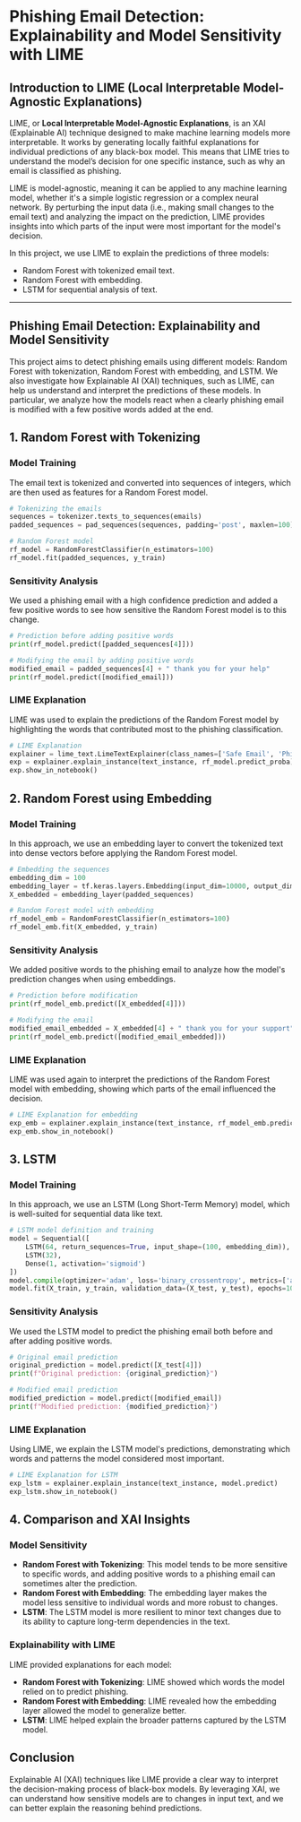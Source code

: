
# Phishing Email Detection: Explainability and Model Sensitivity with LIME

## Introduction to LIME (Local Interpretable Model-Agnostic Explanations)

LIME, or **Local Interpretable Model-Agnostic Explanations**, is an XAI (Explainable AI) technique designed to make machine learning models more interpretable. It works by generating locally faithful explanations for individual predictions of any black-box model. This means that LIME tries to understand the model’s decision for one specific instance, such as why an email is classified as phishing.

LIME is model-agnostic, meaning it can be applied to any machine learning model, whether it's a simple logistic regression or a complex neural network. By perturbing the input data (i.e., making small changes to the email text) and analyzing the impact on the prediction, LIME provides insights into which parts of the input were most important for the model's decision.

In this project, we use LIME to explain the predictions of three models:
- Random Forest with tokenized email text.
- Random Forest with embedding.
- LSTM for sequential analysis of text.

---

## Phishing Email Detection: Explainability and Model Sensitivity

This project aims to detect phishing emails using different models: Random Forest with tokenization, Random Forest with embedding, and LSTM. We also investigate how Explainable AI (XAI) techniques, such as LIME, can help us understand and interpret the predictions of these models. In particular, we analyze how the models react when a clearly phishing email is modified with a few positive words added at the end.

## 1. Random Forest with Tokenizing

### Model Training
The email text is tokenized and converted into sequences of integers, which are then used as features for a Random Forest model.

```python
# Tokenizing the emails
sequences = tokenizer.texts_to_sequences(emails)
padded_sequences = pad_sequences(sequences, padding='post', maxlen=100)

# Random Forest model
rf_model = RandomForestClassifier(n_estimators=100)
rf_model.fit(padded_sequences, y_train)
```

### Sensitivity Analysis
We used a phishing email with a high confidence prediction and added a few positive words to see how sensitive the Random Forest model is to this change.

```python
# Prediction before adding positive words
print(rf_model.predict([padded_sequences[4]]))

# Modifying the email by adding positive words
modified_email = padded_sequences[4] + " thank you for your help"
print(rf_model.predict([modified_email]))
```

### LIME Explanation
LIME was used to explain the predictions of the Random Forest model by highlighting the words that contributed most to the phishing classification.

```python
# LIME Explanation
explainer = lime_text.LimeTextExplainer(class_names=['Safe Email', 'Phishing Email'])
exp = explainer.explain_instance(text_instance, rf_model.predict_proba)
exp.show_in_notebook()
```

## 2. Random Forest using Embedding

### Model Training
In this approach, we use an embedding layer to convert the tokenized text into dense vectors before applying the Random Forest model.

```python
# Embedding the sequences
embedding_dim = 100
embedding_layer = tf.keras.layers.Embedding(input_dim=10000, output_dim=embedding_dim, input_length=100)
X_embedded = embedding_layer(padded_sequences)

# Random Forest model with embedding
rf_model_emb = RandomForestClassifier(n_estimators=100)
rf_model_emb.fit(X_embedded, y_train)
```

### Sensitivity Analysis
We added positive words to the phishing email to analyze how the model's prediction changes when using embeddings.

```python
# Prediction before modification
print(rf_model_emb.predict([X_embedded[4]]))

# Modifying the email
modified_email_embedded = X_embedded[4] + " thank you for your support"
print(rf_model_emb.predict([modified_email_embedded]))
```

### LIME Explanation
LIME was used again to interpret the predictions of the Random Forest model with embedding, showing which parts of the email influenced the decision.

```python
# LIME Explanation for embedding
exp_emb = explainer.explain_instance(text_instance, rf_model_emb.predict_proba)
exp_emb.show_in_notebook()
```

## 3. LSTM

### Model Training
In this approach, we use an LSTM (Long Short-Term Memory) model, which is well-suited for sequential data like text.

```python
# LSTM model definition and training
model = Sequential([
    LSTM(64, return_sequences=True, input_shape=(100, embedding_dim)),
    LSTM(32),
    Dense(1, activation='sigmoid')
])
model.compile(optimizer='adam', loss='binary_crossentropy', metrics=['accuracy'])
model.fit(X_train, y_train, validation_data=(X_test, y_test), epochs=10)
```

### Sensitivity Analysis
We used the LSTM model to predict the phishing email both before and after adding positive words.

```python
# Original email prediction
original_prediction = model.predict([X_test[4]])
print(f"Original prediction: {original_prediction}")

# Modified email prediction
modified_prediction = model.predict([modified_email])
print(f"Modified prediction: {modified_prediction}")
```

### LIME Explanation
Using LIME, we explain the LSTM model's predictions, demonstrating which words and patterns the model considered most important.

```python
# LIME Explanation for LSTM
exp_lstm = explainer.explain_instance(text_instance, model.predict)
exp_lstm.show_in_notebook()
```

## 4. Comparison and XAI Insights

### Model Sensitivity
- **Random Forest with Tokenizing**: This model tends to be more sensitive to specific words, and adding positive words to a phishing email can sometimes alter the prediction.
- **Random Forest with Embedding**: The embedding layer makes the model less sensitive to individual words and more robust to changes.
- **LSTM**: The LSTM model is more resilient to minor text changes due to its ability to capture long-term dependencies in the text.

### Explainability with LIME
LIME provided explanations for each model:
- **Random Forest with Tokenizing**: LIME showed which words the model relied on to predict phishing.
- **Random Forest with Embedding**: LIME revealed how the embedding layer allowed the model to generalize better.
- **LSTM**: LIME helped explain the broader patterns captured by the LSTM model.

## Conclusion
Explainable AI (XAI) techniques like LIME provide a clear way to interpret the decision-making process of black-box models. By leveraging XAI, we can understand how sensitive models are to changes in input text, and we can better explain the reasoning behind predictions.


